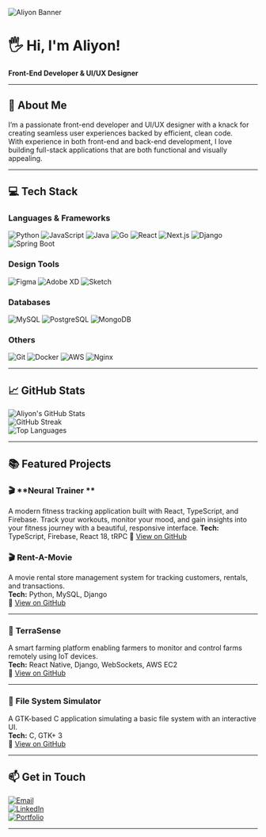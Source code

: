 <!-- Banner -->
![Aliyon Banner](https://img.shields.io/badge/Hi%20I'm%20Aliyon-Front%20End%20Developer%20%26%20UI%2FUX%20Designer-blueviolet?style=for-the-badge&logo=github)

# 🖐️ Hi, I'm Aliyon!

**Front-End Developer & UI/UX Designer**  

---

## 🚀 About Me  
I’m a passionate front-end developer and UI/UX designer with a knack for creating seamless user experiences backed by efficient, clean code.  
With experience in both front-end and back-end development, I love building full-stack applications that are both functional and visually appealing.

---

## 💻 Tech Stack  

### **Languages & Frameworks**
![Python](https://img.shields.io/badge/Python-3776AB?style=for-the-badge&logo=python&logoColor=white)
![JavaScript](https://img.shields.io/badge/JavaScript-F7DF1E?style=for-the-badge&logo=javascript&logoColor=black)
![Java](https://img.shields.io/badge/Java-007396?style=for-the-badge&logo=java&logoColor=white)
![Go](https://img.shields.io/badge/Go-00ADD8?style=for-the-badge&logo=go&logoColor=white)
![React](https://img.shields.io/badge/React-20232A?style=for-the-badge&logo=react&logoColor=61DAFB)
![Next.js](https://img.shields.io/badge/Next.js-000000?style=for-the-badge&logo=nextdotjs&logoColor=white)
![Django](https://img.shields.io/badge/Django-092E20?style=for-the-badge&logo=django&logoColor=white)
![Spring Boot](https://img.shields.io/badge/Spring%20Boot-6DB33F?style=for-the-badge&logo=springboot&logoColor=white)

### **Design Tools**
![Figma](https://img.shields.io/badge/Figma-F24E1E?style=for-the-badge&logo=figma&logoColor=white)
![Adobe XD](https://img.shields.io/badge/Adobe%20XD-FF61F6?style=for-the-badge&logo=adobexd&logoColor=white)
![Sketch](https://img.shields.io/badge/Sketch-F7B500?style=for-the-badge&logo=sketch&logoColor=white)

### **Databases**
![MySQL](https://img.shields.io/badge/MySQL-005C84?style=for-the-badge&logo=mysql&logoColor=white)
![PostgreSQL](https://img.shields.io/badge/PostgreSQL-316192?style=for-the-badge&logo=postgresql&logoColor=white)
![MongoDB](https://img.shields.io/badge/MongoDB-4EA94B?style=for-the-badge&logo=mongodb&logoColor=white)

### **Others**
![Git](https://img.shields.io/badge/Git-F05032?style=for-the-badge&logo=git&logoColor=white)
![Docker](https://img.shields.io/badge/Docker-2496ED?style=for-the-badge&logo=docker&logoColor=white)
![AWS](https://img.shields.io/badge/AWS-FF9900?style=for-the-badge&logo=amazonaws&logoColor=white)
![Nginx](https://img.shields.io/badge/Nginx-009639?style=for-the-badge&logo=nginx&logoColor=white)

---

## 📈 GitHub Stats  

![Aliyon's GitHub Stats](https://github-readme-stats.vercel.app/api?username=aliyon-dev&show_icons=true&theme=radical)  
![GitHub Streak](https://github-readme-streak-stats.herokuapp.com?user=aliyon-dev&theme=radical&hide_border=false)  
![Top Languages](https://github-readme-stats.vercel.app/api/top-langs/?username=aliyon-dev&layout=compact&theme=radical)  

---

## 📚 Featured Projects 

### 🎬 **Neural Trainer **  
A modern fitness tracking application built with React, TypeScript, and Firebase. Track your workouts, monitor your mood, and gain insights into your fitness journey with a beautiful, responsive interface.
**Tech:** TypeScript, Firebase, React 18, tRPC
🔗 [View on GitHub](https://github.com/Aliyon-dev/Neural-Trainer.git)

### 🎬 **Rent-A-Movie**  
A movie rental store management system for tracking customers, rentals, and transactions.  
**Tech:** Python, MySQL, Django  
🔗 [View on GitHub](https://github.com/Aliyon-dev/Rent-A-Movie)

---

### 🌱 **TerraSense**  
A smart farming platform enabling farmers to monitor and control farms remotely using IoT devices.  
**Tech:** React Native, Django, WebSockets, AWS EC2  
🔗 [View on GitHub](https://github.com/Aliyon-dev/smartfarmapp)

---

### 📂 **File System Simulator**  
A GTK-based C application simulating a basic file system with an interactive UI.  
**Tech:** C, GTK+ 3  
🔗 [View on GitHub](https://github.com/your-username/project-repo)

---

## 📫 Get in Touch  

[![Email](https://img.shields.io/badge/Email-aliyaon@techiq.global-red?style=for-the-badge&logo=gmail&logoColor=white)](mailto:aliyaon@techiq.global)  
[![LinkedIn](https://img.shields.io/badge/LinkedIn-Aliyon-blue?style=for-the-badge&logo=linkedin&logoColor=white)](https://www.linkedin.com/in/aliyon)  
[![Portfolio](https://img.shields.io/badge/Portfolio-aliyon.tech-ff69b4?style=for-the-badge&logo=vercel&logoColor=white)](https://www.aliyon.tech)  

---
